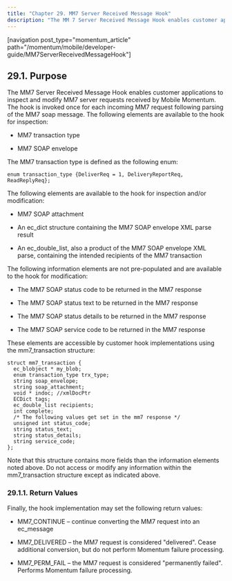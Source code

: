 ```yaml
---
title: "Chapter 29. MM7 Server Received Message Hook"
description: "The MM 7 Server Received Message Hook enables customer applications to inspect and modify MM 7 server requests received by Mobile Momentum The hook is invoked once for each incoming MM 7 request following parsing of the MM 7 soap message The following elements are available to the hook for..."
---
```


[navigation post_type="momentum_article" path="/momentum/mobile/developer-guide/MM7ServerReceivedMessageHook"]

## <a name="MM7ServerReceivedMessageHook.purpose"></a> 29.1. Purpose

The MM7 Server Received Message Hook enables customer applications to inspect and modify MM7 server requests received by Mobile Momentum. The hook is invoked once for each incoming MM7 request following parsing of the MM7 soap message. The following elements are available to the hook for inspection:

*   MM7 transaction type

*   MM7 SOAP envelope

The MM7 transaction type is defined as the following enum:

```
enum transaction_type {DeliverReq = 1, DeliveryReportReq,
ReadReplyReq};
```

The following elements are available to the hook for inspection and/or modification:

*   MM7 SOAP attachment

*   An ec_dict structure containing the MM7 SOAP envelope XML parse result

*   An ec_double_list, also a product of the MM7 SOAP envelope XML parse, containing the intended recipients of the MM7 transaction

The following information elements are not pre-populated and are available to the hook for modification:

*   The MM7 SOAP status code to be returned in the MM7 response

*   The MM7 SOAP status text to be returned in the MM7 response

*   The MM7 SOAP status details to be returned in the MM7 response

*   The MM7 SOAP service code to be returned in the MM7 response

These elements are accessible by customer hook implementations using the mm7_transaction structure:

```
struct mm7_transaction {
  ec_blobject * my_blob;
  enum transaction_type trx_type;
  string soap_envelope;
  string soap_attachment;
  void * indoc; //xmlDocPtr
  ECDict tags;
  ec_double_list recipients;
  int complete;
  /* The following values get set in the mm7 response */
  unsigned int status_code;
  string status_text;
  string status_details;
  string service_code;
};
```

Note that this structure contains more fields than the information elements noted above. Do not access or modify any information within the mm7_transaction structure except as indicated above.

### <a name="idp1096176"></a> 29.1.1. Return Values

Finally, the hook implementation may set the following return values:

*   MM7_CONTINUE – continue converting the MM7 request into an ec_message

*   MM7_DELIVERED – the MM7 request is considered "delivered". Cease additional conversion, but do not perform Momentum failure processing.

*   MM7_PERM_FAIL – the MM7 request is considered "permanently failed". Performs Momentum failure processing.
